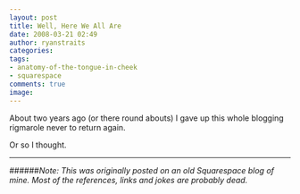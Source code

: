 ```yaml
---
layout: post
title: Well, Here We All Are
date: 2008-03-21 02:49
author: ryanstraits
categories: 
tags:
- anatomy-of-the-tongue-in-cheek
- squarespace
comments: true
image: 
---
```


About two years ago (or there round abouts) I gave up this whole blogging rigmarole never to return again.

Or so I thought.

<!-- break -->

---

######*Note: This was originally posted on an old Squarespace blog of mine. Most of the references, links and jokes are probably dead.*



